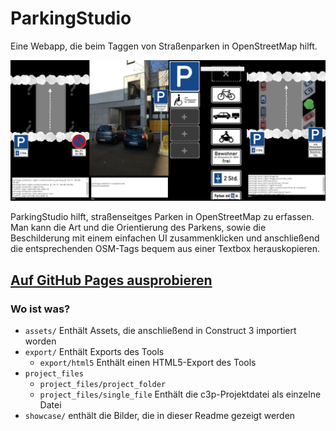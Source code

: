 # ParkingStudio
 Eine Webapp, die beim Taggen von Straßenparken in OpenStreetMap hilft.

![parking_studio_showcase](showcase/parking_studio_showcase.png)



ParkingStudio hilft, straßenseitges Parken in OpenStreetMap zu erfassen. Man kann die Art und die Orientierung des Parkens, sowie die Beschilderung mit einem einfachen UI zusammenklicken und anschließend die entsprechenden OSM-Tags bequem aus einer Textbox herauskopieren. 

## [Auf GitHub Pages ausprobieren](https://wielandb.github.io/parking-studio/export/html5/)





### Wo ist was?

- `assets/` Enthält Assets, die anschließend in Construct 3 importiert worden
- `export/` Enthält Exports des Tools
  - `export/html5` Enthält einen HTML5-Export des Tools
- `project_files`
  - `project_files/project_folder`
  - `project_files/single_file` Enthält die c3p-Projektdatei als einzelne Datei
- `showcase/` enthält die Bilder, die in dieser Readme gezeigt werden
